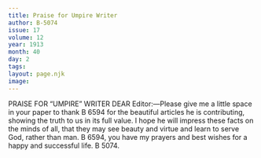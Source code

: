 ```yaml
---
title: Praise for Umpire Writer
author: B-5074
issue: 17
volume: 12
year: 1913
month: 40
day: 2
tags:
layout: page.njk
image:
---
```

PRAISE FOR “UMPIRE” WRITER    DEAR Editor:—Please give me a little space in your paper to thank B 6594 for the beautiful articles he is contributing, showing the truth to us in its full value. I hope he will impress these facts on the minds of all, that they may see beauty and virtue and learn to serve God, rather than man. B 6594, you have my prayers and best wishes for a happy and successful life. B 5074. 


